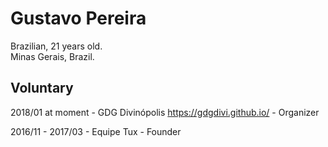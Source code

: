 # Gustavo Pereira

Brazilian, 21 years old.<br/>
Minas Gerais, Brazil.

## Voluntary

2018/01 at moment - GDG Divinópolis https://gdgdivi.github.io/ - Organizer

2016/11 - 2017/03 - Equipe Tux - Founder



